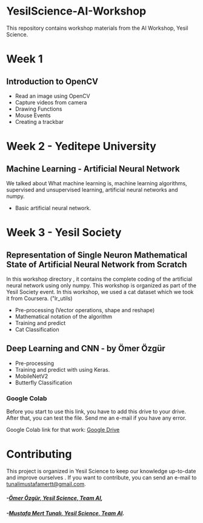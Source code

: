 # YesilScience-AI-Workshop
This repository contains workshop materials from the AI Workshop, Yesil Science.

# Week 1
## Introduction to OpenCV
*  Read an image using OpenCV
*  Capture videos from camera
*  Drawing Functions
*  Mouse Events
*  Creating a trackbar


# Week 2 - Yeditepe University
## Machine Learning -  Artificial Neural Network
We talked about What machine learning is, machine learning algorithms, supervised and unsupervised learning, artificial neural networks and numpy.

*  Basic artificial neural network.


# Week 3 - Yesil Society
## Representation of Single Neuron Mathematical State of Artificial Neural Network from Scratch
In this workshop directory , it contains the complete coding of the artificial neural network using only numpy. This workshop is organized as part of the Yesil Society event. In this workshop, we used a cat dataset which we took it from Coursera. ("lr_utils)

* Pre-processing (Vector operations, shape and reshape)
* Mathematical  notation of the algorithm
* Training and predict
* Cat Classification

## Deep Learning and CNN - by Ömer Özgür

* Pre-processing 
* Training and predict with using Keras.
* MobileNetV2
* Butterfly Classification

### Google Colab 
Before you start to use this link, you have to add this drive to your drive. After that, you can test the file. Send me an e-mail if you have any error.

Google Colab link for that work: [Google Drive](https://drive.google.com/open?id=1LOwlteoEPhBroygxOv0lUiZ5zKY8bnzb)



# Contributing
This project is organized in Yesil Science to keep our knowledge up-to-date and improve ourselves . If you want to contribute, you can send an e-mail to tunalimustafamertt@gmail.com.

##### -[Ömer Özgür, Yesil Science, Team AI](https://tr.linkedin.com/in/%C3%B6mer-%C3%B6zg%C3%BCr-313aa617a),
##### -[Mustafa Mert Tunalı, Yesil Science, Team AI](https://www.linkedin.com/in/mustafa-mert-tunali/).
